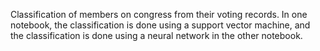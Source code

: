 Classification of members on congress from their voting records. In one notebook, the classification is done using a support
vector machine, and the classification is done using a neural network in the other notebook.
